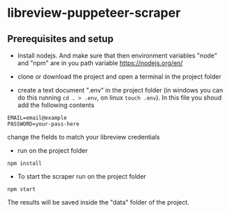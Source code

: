 # libreview-puppeteer-scraper

## Prerequisites and setup

* Install nodejs. And make sure that then environment variables "node" and "npm" are in you path variable
 https://nodejs.org/en/
 
* clone or download the project and open a terminal in the project folder

* create a text document ".env" in the project folder (in windows you can do this running ``cd . > .env``, on linux ``touch .env``). In this file you shoud add the following contents
```
EMAIL=email@example
PASSWORD=your-pass-here
```
change the fields to match your libreview credentials

* run on the project folder
```
npm install
```

* To start the scraper run on the project folder
```
npm start
```

The results will be saved inside the "data" folder of the project.

